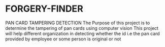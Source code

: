 # FORGERY-FINDER
PAN CARD TAMPERING DETECTION The Purpose of this project is to determine the tampering of pan cards using computer vision This project will help different organization in detecting whether the id i.e the pan card 
provided by employee or some person is original or not
